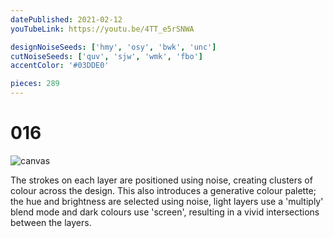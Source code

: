 ```yaml
---
datePublished: 2021-02-12
youTubeLink: https://youtu.be/4TT_e5rSNWA

designNoiseSeeds: ['hmy', 'osy', 'bwk', 'unc']
cutNoiseSeeds: ['quv', 'sjw', 'wmk', 'fbo']
accentColor: '#03DDE0'

pieces: 289
---
```


# 016

![canvas](https://res.cloudinary.com/abstract-puzzles/image/upload/w_2000/016_hmy-osy-bwk-unc_quv-sjw-wmk-fbo?raw=true)

The strokes on each layer are positioned using noise, creating clusters of colour across the design. This also introduces a generative colour palette; the hue and brightness are selected using noise, light layers use a 'multiply' blend mode and dark colours use 'screen', resulting in a vivid intersections between the layers.
